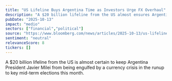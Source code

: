 ```yaml
---
title: "US Lifeline Buys Argentina Time as Investors Urge FX Overhaul"
description: "A $20 billion lifeline from the US almost ensures Argentina's currency crisis is averted amid upcoming mid-term elections."
pubDate: "2025-10-13"
impact: "medio"
sectors: ["financial","political"]
source: "https://www.bloomberg.com/news/articles/2025-10-13/us-lifeline-buys-argentina-time-as-investors-urge-fx-overhaul"
sentiment: "neutral"
relevanceScore: 8
tickers: []
---
```


A $20 billion lifeline from the US is almost certain to keep Argentina President Javier Milei from being engulfed by a currency crisis in the runup to key mid-term elections this month.
